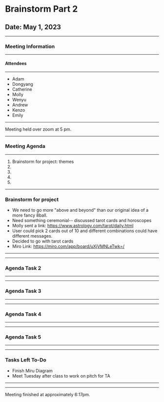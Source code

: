 # Brainstorm Part 2
## Date: May 1, 2023
___
### Meeting Information
____
#### Attendees
___
- Adam 
- Dongyang
- Catherine
- Molly 
- Wenyu
- Andrew
- Kenzo
- Emily

___
Meeting held over zoom at 5 pm. 
___
### Meeting Agenda
___
1) Brainstorm for project: themes
2) 
3) 
4)
5)
____
### Brainstorm for project
- We need to go more "above and beyond" than our original idea of a more fancy 8ball.
- Need something ceremonial-- discussed tarot cards and horoscopes
- Molly sent a link: https://www.astrology.com/tarot/daily.html
- User could pick 2 cards out of 10 and different combinations could have different messages.
- Decided to go with tarot cards
- Miro Link: https://miro.com/app/board/uXjVMNLeTwk=/
____

____
### Agenda Task 2
___

____
### Agenda Task 3
____

____
### Agenda Task 4
____

____
### Agenda Task 5
___



____
### Tasks Left To-Do
- Finish Miru Diagram
- Meet Tuesday after class to work on pitch for TA
____


---
Meeting finished at approximately 6:17pm. 

